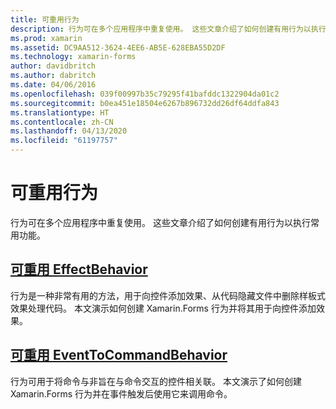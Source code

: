 ```yaml
---
title: 可重用行为
description: 行为可在多个应用程序中重复使用。 这些文章介绍了如何创建有用行为以执行常用功能。
ms.prod: xamarin
ms.assetid: DC9AA512-3624-4EE6-AB5E-628EBA55D2DF
ms.technology: xamarin-forms
author: davidbritch
ms.author: dabritch
ms.date: 04/06/2016
ms.openlocfilehash: 039f00997b35c79295f41bafddc1322904da01c2
ms.sourcegitcommit: b0ea451e18504e6267b896732dd26df64ddfa843
ms.translationtype: HT
ms.contentlocale: zh-CN
ms.lasthandoff: 04/13/2020
ms.locfileid: "61197757"
---
```

# <a name="reusable-behaviors"></a>可重用行为

行为可在多个应用程序中重复使用。  这些文章介绍了如何创建有用行为以执行常用功能。

## <a name="reusable-effectbehavior"></a>[可重用 EffectBehavior](effect-behavior.md)

行为是一种非常有用的方法，用于向控件添加效果、从代码隐藏文件中删除样板式效果处理代码。 本文演示如何创建 Xamarin.Forms 行为并将其用于向控件添加效果。

## <a name="reusable-eventtocommandbehavior"></a>[可重用 EventToCommandBehavior](event-to-command-behavior.md)

行为可用于将命令与非旨在与命令交互的控件相关联。 本文演示了如何创建 Xamarin.Forms 行为并在事件触发后使用它来调用命令。
